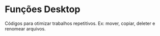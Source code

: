﻿# Funções Desktop

Códigos para otimizar trabalhos repetitivos.
Ex: mover, copiar, deleter e renomear arquivos.
